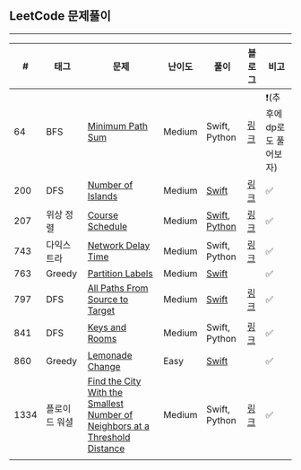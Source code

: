 ## LeetCode 문제풀이

------

| #    | 태그          | 문제                                                         | 난이도 | 풀이                                                         | 블로그                                   | 비고                      |
| ---- | ------------- | ------------------------------------------------------------ | ------ | ------------------------------------------------------------ | ---------------------------------------- | ------------------------- |
| 64   | BFS           | [Minimum Path Sum](https://leetcode.com/problems/minimum-path-sum/) | Medium | Swift, Python                                                | [링크](https://one10004.tistory.com/88)  | ❗️(추후에 dp로도 풀어보자) |
| 200  | DFS           | [Number of Islands](https://leetcode.com/problems/number-of-islands/) | Medium | [Swift](https://github.com/One-Two-Min/WD26_Algo/tree/main/LeetCode/200.%20Number%20of%20Islands) | [링크](https://one10004.tistory.com/65)  | ✅                         |
| 207  | 위상 정렬     | [Course Schedule](https://leetcode.com/problems/course-schedule/) | Medium | [Swift](https://github.com/One-Two-Min/WD26_Algo/blob/main/LeetCode/207.%20Course%20Schedule/207.%20Course%20Schedule.swift), [Python](https://github.com/One-Two-Min/WD26_Algo/blob/main/LeetCode/207.%20Course%20Schedule/207.%20Course%20Schedule.py) | [링크](https://one10004.tistory.com/70)  | ✅                         |
| 743  | 다익스트라    | [Network Delay Time](https://leetcode.com/problems/network-delay-time/) | Medium | Swift, Python                                                | [링크](https://one10004.tistory.com/81)  | ✅                         |
| 763  | Greedy        | [Partition Labels](https://leetcode.com/problems/partition-labels/) | Medium | [Swift](https://github.com/One-Two-Min/WD26_Algo/tree/main/LeetCode/763.%20Partition%20Labels) |                                          | ✅                         |
| 797  | DFS           | [All Paths From Source to Target](https://leetcode.com/problems/all-paths-from-source-to-target/) | Medium | [Swift](https://github.com/One-Two-Min/WD26_Algo/tree/main/LeetCode/797.%20All%20Paths%20From%20Source%20to%20Target) | [링크](https://one10004.tistory.com/64)  | ✅                         |
| 841  | DFS           | [Keys and Rooms](https://leetcode.com/problems/keys-and-rooms/) | Medium | Swift, Python                                                | [링크](https://one10004.tistory.com/100) | ✅                         |
| 860  | Greedy        | [Lemonade Change](https://leetcode.com/problems/lemonade-change/) | Easy   | [Swift](https://github.com/One-Two-Min/WD26_Algo/tree/main/LeetCode/860.%20Lemonade%20Change) |                                          | ✅                         |
| 1334 | 플로이드 워셜 | [Find the City With the Smallest Number of Neighbors at a Threshold Distance](https://leetcode.com/problems/find-the-city-with-the-smallest-number-of-neighbors-at-a-threshold-distance/) | Medium | Swift, Python                                                | [링크](https://one10004.tistory.com/83)  | ✅                         |
|      |               |                                                              |        |                                                              |                                          |                           |


